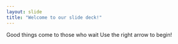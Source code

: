 ```yaml
---
layout: slide
title: "Welcome to our slide deck!"
---
```

Good things come to those who wait
Use the right arrow to begin!
